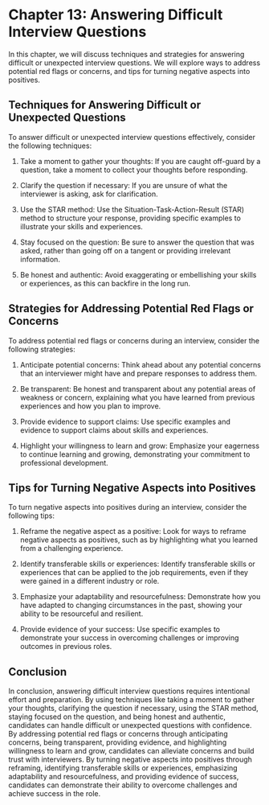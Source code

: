 Chapter 13: Answering Difficult Interview Questions
===================================================

In this chapter, we will discuss techniques and strategies for answering difficult or unexpected interview questions. We will explore ways to address potential red flags or concerns, and tips for turning negative aspects into positives.

Techniques for Answering Difficult or Unexpected Questions
----------------------------------------------------------

To answer difficult or unexpected interview questions effectively, consider the following techniques:

1. Take a moment to gather your thoughts: If you are caught off-guard by a question, take a moment to collect your thoughts before responding.

2. Clarify the question if necessary: If you are unsure of what the interviewer is asking, ask for clarification.

3. Use the STAR method: Use the Situation-Task-Action-Result (STAR) method to structure your response, providing specific examples to illustrate your skills and experiences.

4. Stay focused on the question: Be sure to answer the question that was asked, rather than going off on a tangent or providing irrelevant information.

5. Be honest and authentic: Avoid exaggerating or embellishing your skills or experiences, as this can backfire in the long run.

Strategies for Addressing Potential Red Flags or Concerns
---------------------------------------------------------

To address potential red flags or concerns during an interview, consider the following strategies:

1. Anticipate potential concerns: Think ahead about any potential concerns that an interviewer might have and prepare responses to address them.

2. Be transparent: Be honest and transparent about any potential areas of weakness or concern, explaining what you have learned from previous experiences and how you plan to improve.

3. Provide evidence to support claims: Use specific examples and evidence to support claims about skills and experiences.

4. Highlight your willingness to learn and grow: Emphasize your eagerness to continue learning and growing, demonstrating your commitment to professional development.

Tips for Turning Negative Aspects into Positives
------------------------------------------------

To turn negative aspects into positives during an interview, consider the following tips:

1. Reframe the negative aspect as a positive: Look for ways to reframe negative aspects as positives, such as by highlighting what you learned from a challenging experience.

2. Identify transferable skills or experiences: Identify transferable skills or experiences that can be applied to the job requirements, even if they were gained in a different industry or role.

3. Emphasize your adaptability and resourcefulness: Demonstrate how you have adapted to changing circumstances in the past, showing your ability to be resourceful and resilient.

4. Provide evidence of your success: Use specific examples to demonstrate your success in overcoming challenges or improving outcomes in previous roles.

Conclusion
----------

In conclusion, answering difficult interview questions requires intentional effort and preparation. By using techniques like taking a moment to gather your thoughts, clarifying the question if necessary, using the STAR method, staying focused on the question, and being honest and authentic, candidates can handle difficult or unexpected questions with confidence. By addressing potential red flags or concerns through anticipating concerns, being transparent, providing evidence, and highlighting willingness to learn and grow, candidates can alleviate concerns and build trust with interviewers. By turning negative aspects into positives through reframing, identifying transferable skills or experiences, emphasizing adaptability and resourcefulness, and providing evidence of success, candidates can demonstrate their ability to overcome challenges and achieve success in the role.
